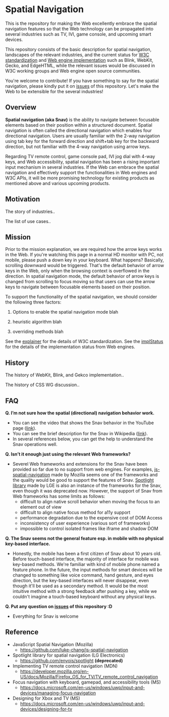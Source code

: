 # Spatial Navigation
This is the repository for making the Web excellently embrace the spatial navigation features so that the Web technology can be propagated into several industries such as TV, IVI, game console, and upcoming smart devices.

This repository consists of the basic description for spatial navigation, landscapes of the relevant industries, and the current status for [W3C standardization](explainer.md) and [Web engine implementation](implStatus.md) such as Blink, WebKit, Gecko, and EdgeHTML, while the relevant issues would be discussed in W3C working groups and Web engine open source communities.

You're welcome to contribute! If you have something to say for the spatial navigation, please kindly put it on [issues](https://github.com/lgeweb/spatial-navigation/issues) of this repository. Let's make the Web to be extensible for the several industries!

## Overview
**Spatial navigation (aka Snav)** is the ability to navigate between focusable elements based on their position within a structured document. Spatial navigation is often called the directional navigation which enables four directional navigation. Users are usually familiar with the 2-way navigation using tab key for the forward direction and shift+tab key for the backward direction, but not familiar with the 4-way navigation using arrow keys.

Regarding TV remote control, game console pad, IVI jog dial with 4-way keys, and Web accessibility, spatial navigation has been a rising important input mechanism in several industries. If the Web can embrace the spatial navigation and effectively support the functionalities in Web engines and W3C APIs, it will be more promising technology for existing products as mentioned above and various upcoming products.

## Motivation
The story of industries..

The list of use cases..

## Mission
Prior to the mission explanation, we are required how the arrow keys works in the Web. If you're watching this page in a normal HD monitor with PC, not mobile, please push a down key in your keyboard. What happens? Basically, scrolling downward would be triggered. That's the default behavior of arrow keys in the Web, only when the browsing context is overflowed in the direction. In spatial navigation mode, the default behavior of arrow keys is changed from scrolling to focus moving so that users can use the arrow keys to navigate between focusable elements based on their position.

To support the functionality of the spatial navigation, we should consider the following three factors:
1. Options to enable the spatial navigation mode
blah

2. heuristic algorithm
blah

3. overriding methods
blah

See the [explainer](explainer.md) for the details of W3C standardization.
See the [implStatus](implStatus.md) for the details of the implementation status from Web engines.

## History
The history of WebKit, Blink, and Gekco implementation..

The history of CSS WG discussion..

## FAQ
**Q. I’m not sure how the spatial (directional) navigation behavior work.**
  - You can see the video that shows the Snav behavior in the YouTube page ([link](https://www.youtube.com/watch?v=TzDtcX9urUg)).
  - You can see the brief description for the Snav in Wikipedia ([link](https://en.wikipedia.org/wiki/Spatial_navigation)).
  - In several references below, you can get the help to understand the Snav operations well.

**Q. Isn’t it enough just using the relevant Web frameworks?**
  - Severel Web frameworks and extensions for the Snav have been provided so far due to no support from web engines. For examples, [js-spatial-navigation](https://github.com/luke-chang/js-spatial-navigation) made by Mozilla seems one of the frameworks and the quality would be good to support the features of Snav. [Spotlight library](https://github.com/enyojs/spotlight) made by LGE is also an instance of the frameworks for the Snav, even though it was deprecated now. However, the support of Snav from Web frameworks has some limits as follows:
    - difficult to align native scroll behavior when moving the focus to an element out of view
    - difficult to align native focus method for a11y support
    - performance degradation due to the expensive cost of DOM Access
    - inconsistency of user experience (various sort of frameworks)
    - impossible to control isolated frames like iframe and shadow DOM

**Q. The Snav seems not the general feature esp. in mobile with no physical key-based interface.**
  - Honestly, the mobile has been a first citizen of Snav about 10 years old. Before touch-based interface, the majority of interface for mobile was key-based methods. We're familiar with kind of mobile phone named a feature phone. In the future, the input methods for smart devices will be changed to something like voice command, hand gesture, and eyes direction, but the key-based interfaces will never disappear, even though it'll be used as a secondary method. It would be the most intuitive method with a strong feedback after pushing a key, while we couldn't imagine a touch-based keyboard without any physical keys.

**Q. Put any question on [issues](https://github.com/lgeweb/spatial-navigation/issues) of this repository :D**
  - Everything for Snav is welcome

## Reference
- JavaScript Spatial Navigation (Mozilla)
  - https://github.com/luke-chang/js-spatial-navigation
- Spotlight library for spatial navigation (LG Electronics)
  - https://github.com/enyojs/spotlight **(deprecated)**
- Implementing TV remote control navigation (MDN)
  - https://developer.mozilla.org/en-US/docs/Mozilla/Firefox_OS_for_TV/TV_remote_control_navigation
- Focus navigation with keyboard, gamepad, and accessibility tools (MS)
  - https://docs.microsoft.com/en-us/windows/uwp/input-and-devices/managing-focus-navigation
- Designing for Xbox and TV (MS)
  - https://docs.microsoft.com/en-us/windows/uwp/input-and-devices/designing-for-tv

